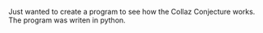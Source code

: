 Just wanted to create a program to see how the Collaz Conjecture works. The program was writen in python.
